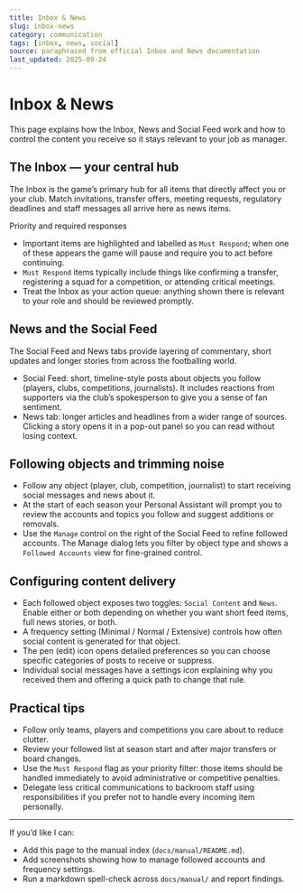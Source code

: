 ```yaml
---
title: Inbox & News
slug: inbox-news
category: communication
tags: [inbox, news, social]
source: paraphrased from official Inbox and News documentation
last_updated: 2025-09-24
---
```


# Inbox & News

This page explains how the Inbox, News and Social Feed work and how to control the content you receive so it stays relevant to your job as manager.

## The Inbox — your central hub

The Inbox is the game’s primary hub for all items that directly affect you or your club. Match invitations, transfer offers, meeting requests, regulatory deadlines and staff messages all arrive here as news items.

Priority and required responses

- Important items are highlighted and labelled as `Must Respond`; when one of these appears the game will pause and require you to act before continuing.
- `Must Respond` items typically include things like confirming a transfer, registering a squad for a competition, or attending critical meetings.
- Treat the Inbox as your action queue: anything shown there is relevant to your role and should be reviewed promptly.

## News and the Social Feed

The Social Feed and News tabs provide layering of commentary, short updates and longer stories from across the footballing world.

- Social Feed: short, timeline-style posts about objects you follow (players, clubs, competitions, journalists). It includes reactions from supporters via the club’s spokesperson to give you a sense of fan sentiment.
- News tab: longer articles and headlines from a wider range of sources. Clicking a story opens it in a pop-out panel so you can read without losing context.

## Following objects and trimming noise

- Follow any object (player, club, competition, journalist) to start receiving social messages and news about it.
- At the start of each season your Personal Assistant will prompt you to review the accounts and topics you follow and suggest additions or removals.
- Use the `Manage` control on the right of the Social Feed to refine followed accounts. The Manage dialog lets you filter by object type and shows a `Followed Accounts` view for fine-grained control.

## Configuring content delivery

- Each followed object exposes two toggles: `Social Content` and `News`. Enable either or both depending on whether you want short feed items, full news stories, or both.
- A frequency setting (Minimal / Normal / Extensive) controls how often social content is generated for that object.
- The pen (edit) icon opens detailed preferences so you can choose specific categories of posts to receive or suppress.
- Individual social messages have a settings icon explaining why you received them and offering a quick path to change that rule.

## Practical tips

- Follow only teams, players and competitions you care about to reduce clutter.
- Review your followed list at season start and after major transfers or board changes.
- Use the `Must Respond` flag as your priority filter: those items should be handled immediately to avoid administrative or competitive penalties.
- Delegate less critical communications to backroom staff using responsibilities if you prefer not to handle every incoming item personally.

---

If you’d like I can:

- Add this page to the manual index (`docs/manual/README.md`).
- Add screenshots showing how to manage followed accounts and frequency settings.
- Run a markdown spell-check across `docs/manual/` and report findings.
